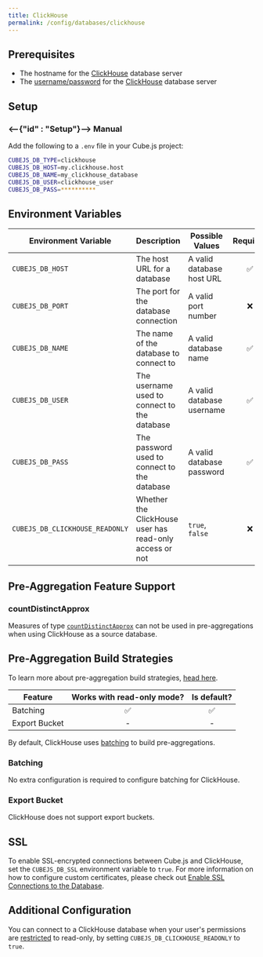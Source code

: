 ```yaml
---
title: ClickHouse
permalink: /config/databases/clickhouse
---
```


## Prerequisites

- The hostname for the [ClickHouse][clickhouse] database server
- The [username/password][clickhouse-docs-users] for the
  [ClickHouse][clickhouse] database server

## Setup

### <--{"id" : "Setup"}--> Manual

Add the following to a `.env` file in your Cube.js project:

```bash
CUBEJS_DB_TYPE=clickhouse
CUBEJS_DB_HOST=my.clickhouse.host
CUBEJS_DB_NAME=my_clickhouse_database
CUBEJS_DB_USER=clickhouse_user
CUBEJS_DB_PASS=**********
```

## Environment Variables

| Environment Variable            | Description                                             | Possible Values           | Required |
| ------------------------------- | ------------------------------------------------------- | ------------------------- | :------: |
| `CUBEJS_DB_HOST`                | The host URL for a database                             | A valid database host URL |    ✅    |
| `CUBEJS_DB_PORT`                | The port for the database connection                    | A valid port number       |    ❌    |
| `CUBEJS_DB_NAME`                | The name of the database to connect to                  | A valid database name     |    ✅    |
| `CUBEJS_DB_USER`                | The username used to connect to the database            | A valid database username |    ✅    |
| `CUBEJS_DB_PASS`                | The password used to connect to the database            | A valid database password |    ✅    |
| `CUBEJS_DB_CLICKHOUSE_READONLY` | Whether the ClickHouse user has read-only access or not | `true`, `false`           |    ❌    |

## Pre-Aggregation Feature Support

### countDistinctApprox

Measures of type
[`countDistinctApprox`][ref-schema-ref-types-formats-countdistinctapprox] can not be
used in pre-aggregations when using ClickHouse as a source database.

## Pre-Aggregation Build Strategies

<InfoBox>

To learn more about pre-aggregation build strategies, [head
here][ref-caching-using-preaggs-build-strats].

</InfoBox>

| Feature       | Works with read-only mode? | Is default? |
| ------------- | :------------------------: | :---------: |
| Batching      |             ✅             |     ✅      |
| Export Bucket |             -              |      -      |

By default, ClickHouse uses [batching][self-preaggs-batching] to build
pre-aggregations.

### Batching

No extra configuration is required to configure batching for ClickHouse.

### Export Bucket

ClickHouse does not support export buckets.

## SSL

To enable SSL-encrypted connections between Cube.js and ClickHouse, set the
`CUBEJS_DB_SSL` environment variable to `true`. For more information on how to
configure custom certificates, please check out [Enable SSL Connections to the
Database][ref-recipe-enable-ssl].

## Additional Configuration

You can connect to a ClickHouse database when your user's permissions are
[restricted][clickhouse-readonly] to read-only, by setting
`CUBEJS_DB_CLICKHOUSE_READONLY` to `true`.

[clickhouse]: https://clickhouse.tech/
[clickhouse-docs-users]:
  https://clickhouse.tech/docs/en/operations/settings/settings-users/
[clickhouse-readonly]:
  https://clickhouse.tech/docs/en/operations/settings/permissions-for-queries/#settings_readonly
[ref-caching-using-preaggs-build-strats]:
  /caching/using-pre-aggregations#pre-aggregation-build-strategies
[ref-recipe-enable-ssl]: /recipes/enable-ssl-connections-to-database
[ref-schema-ref-types-formats-countdistinctapprox]:
  /schema/reference/types-and-formats#count-distinct-approx
[self-preaggs-batching]: #batching
